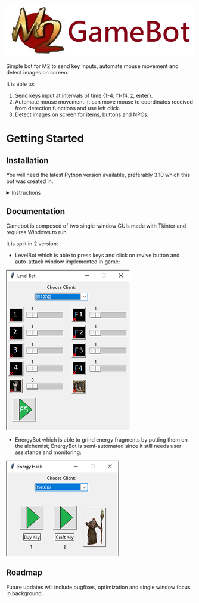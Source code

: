 ![](README_Assets/m2logo.png)

Simple bot for M2 to send key inputs, automate mouse movement and detect images on screen.

It is able to:
1. Send keys input at intervals of time {1-4; f1-f4, z, enter}.
2. Automate mouse movement: it can move mouse to coordinates received from detection functions and use left click.
3. Detect images on screen for items, buttons and NPCs.

# Getting Started

## Installation

You will need the latest Python version available, preferably 3.10 which this bot was created in.

<details><summary>Instructions</summary>
   
1. Install Python (preferably 3.10, any later version should be fine).
2. Install all the required packages by running autoconfig.py for each functionality.
3. Everything is done, just run main.py and enjoy!

</details>

## Documentation
Gamebot is composed of two single-window GUIs made with Tkinter and requires Windows to run.

It is split in 2 version:
- LevelBot which is able to press keys and click on revive button and auto-attack window implemented in game:

![](README_Assets/LevelBot.png)

- EnergyBot which is able to grind energy fragments by putting them on the alchemist; EnergyBot is semi-automated since it still needs user assistance and monitoring:

![](README_Assets/EnergyBot.png)

## Roadmap

Future updates will include bugfixes, optimization and single window focus in background.

